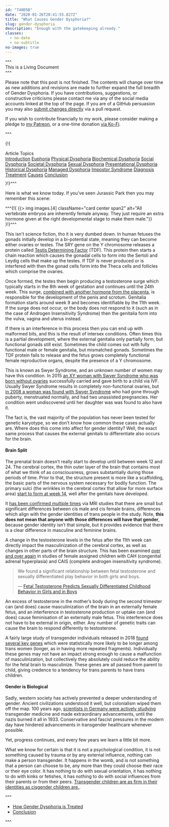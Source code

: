 ```yaml
---
id: "740D5B"
date: "2020-01-26T20:41:55.827Z"
title: "What Causes Gender Dysphoria?"
slug: gender-dysphoria
description: "Enough with the gatekeeping already."
classes:
  - no-date
  - no-subtitle
no-images: true
---
```


<!--[-->^^^<div class="cw living"><div class="cw-header">This is a Living Document</div>^^^

Please note that this post is not finished. The contents will change over time as new additions and revisions are made to further expand the full breadth of Gender Dysphoria. If you have contributions, suggestions, or constructive criticisms please contact me via any of the social media accounts linked at the top of the page. If you are of a GitHub persuasion you may also [submit changes directly](https://github.com/Twipped/CurvyAndTrans.com/tree/master/posts/2020-01-26.1200.740D5B) via a pull request.

If you wish to contribute financially to my work, please consider making a pledge to [my Patreon](https://patreon.com/curvyandtrans), or a one-time donation [via Ko-Fi](https://ko-fi.com/curvyandtrans).

^^^</div>

{!{
<div class="card right span4" style="margin-top: 0; margin-bottom: 10px;">
  <div class="card-header">Article Topics</div>
  <div class="list-group list-group-flush">
    <a class="list-group-item" href="index.html">Introduction</a>
    <a class="list-group-item" href="01-euphoria.html">Euphoria</a>
    <a class="list-group-item" href="02-physical-biochemical.html#physical-dysphoria">Physical Dysphoria</a>
    <a class="list-group-item" href="02-physical-biochemical.html#biochemical-dysphoria">Biochemical Dysphoria</a>
    <a class="list-group-item" href="03-social-societal.html#social-dysphoria">Social Dysphoria</a>
    <a class="list-group-item" href="03-social-societal.html#societal-dysphoria">Societal Dysphoria</a>
    <a class="list-group-item" href="03-social-societal.html#sexual-dysphoria">Sexual Dysphoria</a>
    <a class="list-group-item" href="04-presentational.html#presentational-dysphoria">Presentational Dysphoria</a>
    <a class="list-group-item" href="04-presentational.html#historical-dysphoria">Historical Dysphoria</a>
    <a class="list-group-item" href="05-managed.html#managed-dysphoria">Managed Dysphoria</a>
    <a class="list-group-item" href="05-managed.html#impostor-syndrome">Impostor Syndrome</a>
    <a class="list-group-item" href="06-diagnosis.html">Diagnosis</a>
    <a class="list-group-item" href="07-treatment.html">Treatment</a>
    <a class="list-group-item active" href="08-causes.html">Causes</a>
    <a class="list-group-item" href="09-conclusion.html">Conclusion</a>
  </div>
</div>
}!}^^^<!--]-->

Here is what we know today. If you’ve seen Jurassic Park then you may remember this scene:

^^^{!{ {{> img images.[4] className="card center span2" alt="All vertebrate embryos are inherently female anyway. They just require an extra hormone given at the right developmental stage to make them male."}} }!}^^^

This isn't science fiction, tho it is very dumbed down. In human fetuses the gonads initially develop in a bi-potential state, meaning they can become either ovaries or testes. The SRY gene on the Y chromosome releases a protein called [Testis Determining Factor](https://en.wikipedia.org/wiki/Testis-determining_factor) (TDF). This protein then starts a chain reaction which causes the gonadal cells to form into the Sertoli and Leydig cells that make up the testes. If TDF is never produced or is interfered with then the gonad cells form into the Theca cells and follicles which comprise the ovaries.

Once formed, the testes then begin producing a testosterone surge which typically starts in the 8th week of gestation and continues until the 24th week. This surge, [combined with another hormone from the placenta](https://www.sciencedaily.com/releases/2019/02/190214153053.htm), is responsible for the development of the penis and scrotum. Genitalia formation starts around week 9 and becomes identifiable by the 11th week. If the surge does not occur, or the body does not respond to it (such as in the case of Androgen Insensitivity Syndrome) then the genitalia form into the vulva, vagina and uterus instead.

If there is an interference in this process then you can end up with malformed bits, and this is the result of intersex conditions. Often times this is a partial development, where the external genitalia only partially form, but functional gonads still exist. Sometimes the child comes out with fully functional male or female genitalia, but mismatched gonads. Sometimes the TDF protein fails to release and the fetus grows completely functional female reproductive organs, despite the presence of a Y chromosome.

This is known as Swyer Syndrome, and an unknown number of women may have this condition. In 2015 [an XY woman with Swyer Syndrome who was born without ovaries](https://www.independent.co.uk/news/science/mostly-male-woman-gives-birth-to-twins-in-medical-miracle-10033528.html) successfully carried and gave birth to a child via IVF. Usually Swyer Syndrome results in completely non-functional ovaries, but [in 2008 a woman was found with Swyer Syndrome](https://www.ncbi.nlm.nih.gov/pmc/articles/PMC2190741/) who had gone through puberty, menstruated normally, and had two unassisted pregnancies. Her condition went undiscovered until her daughter was was found to also have it.

The fact is, the vast majority of the population has never been tested for genetic karyotype, so we don’t know how common these cases actually are. Where does this come into affect for gender identity? Well, the exact same process that causes the external genitals to differentiate also occurs for the brain.

#### Brain Split

The prenatal brain doesn’t really start to develop until between week 12 and 24. The cerebral cortex, the thin outer layer of the brain that contains most of what we think of as consciousness, grows substantially during those periods of time. Prior to that, the structure present is more like a scaffolding, the basic parts of the nervous system necessary for bodily function. The primary sulci (the wrinkles in the cerebral cortex that allow for more surface area) [start to form at week 14](https://www.ncbi.nlm.nih.gov/pmc/articles/PMC2989000/#Sec5title), well after the genitals have developed.

It [has been confirmed multiple times](https://www.the-scientist.com/features/are-the-brains-of-transgender-people-different-from-those-of-cisgender-people-30027) via MRI studies that there are small but significant differences between cis male and cis female brains, differences which align with the gender identities of trans people in the study. Note, **this does not mean that anyone with those differences will have that gender**, because gender identity isn’t that simple, but it provides evidence that there is a clear difference in masculine and feminine brains.

A change in the testosterone levels in the fetus after the 11th week can directly impact the masculinization of the cerebral cortex, as well as changes in other parts of the brain structure. This has been examined [over and over again](https://www.ncbi.nlm.nih.gov/pmc/articles/PMC4350266/) in studies of female assigned children with CAH (congenital adrenal hyperplasia) and CAIS (complete androgen insensitivity syndrome).

<blockquote class="cite"><p>We found a significant relationship between fetal testosterone and sexually differentiated play behavior in both girls and boys.</p>&mdash; <a href="https://www.ncbi.nlm.nih.gov/pmc/articles/PMC2778233/">Fetal Testosterone Predicts Sexually Differentiated Childhood Behavior in Girls and in Boys</a></blockquote>

An excess of testosterone in the mother’s body during the second trimester can (and does) cause masculinization of the brain in an externally female fetus, and an interference in testosterone production or uptake can (and does) cause feminisation of an externally male fetus. This interference does not have to be external in origin, either. Any number of genetic traits can cause the brain to respond differently to testosterone.

A fairly large study of transgender individuals released in 2018 [found several key genes](https://academic.oup.com/jcem/article/104/2/390/5104458) which were statistically more likely to be longer among trans women (longer, as in having more repeated fragments). Individually these genes may not have an impact strong enough to cause a malfunction of masculinization, but collectively they absolutely could reduce the ability for the fetal brain to masculinize. These genes are all passed from parent to child, giving credence to a tendency for trans parents to have trans children.

#### Gender is Biological

Sadly, western society has actively prevented a deeper understanding of gender. Ancient civilizations understood it well, but colonialism wiped them off the map. 100 years ago, [scientists in Germany were actively studying](https://en.wikipedia.org/wiki/Institut_f%C3%BCr_Sexualwissenschaft) transgender medicine and made extraordinary advancements, until the nazis burned it all in 1933. Conservative and fascist pressures in the modern day have hindered advancements in transgender healthcare whenever possible.

Yet, progress continues, and every few years we learn a little bit more.

What we know for certain is that it is not a psychological condition, it is not something caused by trauma or by any external influence, nothing can make a person transgender. It happens in the womb, and is not something that a person can choose to be, any more than they could choose their race or their eye color. It has nothing to do with sexual orientation, it has nothing to do with kinks or fetishes, it has nothing to do with social influences from their parents or from their peers. [Transgender children are as firm in their identities as cisgender children are.](https://www.forbes.com/sites/dawnstaceyennis/2020/12/29/study-transgender-children-recognize-their-authentic-gender-at-early-age-just-like-other-kids/#20bbb14526bf).


^^^<ul class="nav nav-fill pager">
  <li class="nav-item">
    <a href="07-treatment.html" class="btn btn-info btn-arrow-left">How Gender Dysphoria is Treated</a>
  </li>
  <li class="nav-item">
    <a href="09-conclusion.html" class="btn btn-primary btn-arrow-right">Conclusion</a>
  </li>
</ul>^^^
